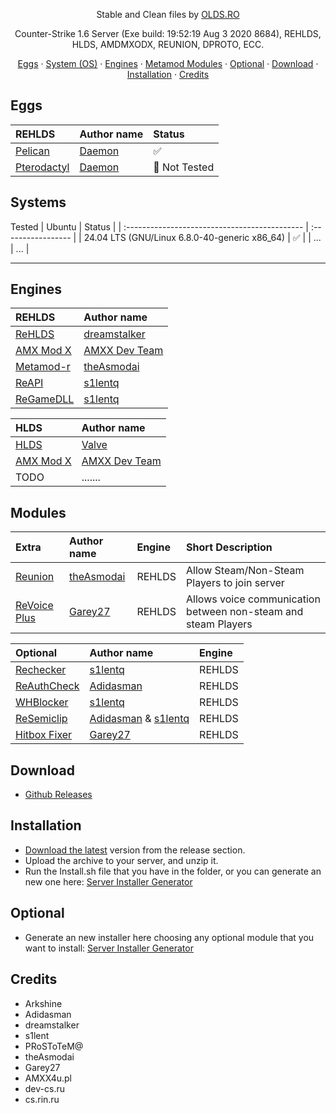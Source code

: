 <p align="center">
  Stable and Clean files by <a href="https://olds.ro">OLDS.RO</a>
</p>

<p align="center">
Counter-Strike 1.6 Server (Exe build: 19:52:19 Aug  3 2020 8684), REHLDS, HLDS, AMDMXODX, REUNION, DPROTO, ECC.
</p>

<p align="center">
<a href="#eggs">Eggs</a> ·
<a href="#systems">System (OS)</a> ·
<a href="#engines">Engines</a> ·
<a href="#modules">Metamod Modules</a> ·
<a href="#optional">Optional</a> ·
<a href="#download">Download</a> ·
<a href="#installation">Installation</a> ·
<a href="#credits">Credits</a>
</p>

## Eggs
| REHLDS                                                                                                          | Author name                          | Status                    |
| :-------------------------------------------------------------------------------------------------------------- | :----------------------------------- | :------------------------ |
| [Pelican](https://github.com/oldstyle-community/cstrike_default/blob/main/egg-c-s1-6-b-y-o-l-d-s--r-o.json)     | [Daemon](https://github.com/DemOnJR) | :white_check_mark:        |
| [Pterodactyl](https://github.com/oldstyle-community/cstrike_default/blob/main/egg-c-s1-6-b-y-o-l-d-s--r-o.json) | [Daemon](https://github.com/DemOnJR) | :construction: Not Tested |

## Systems

Tested
| Ubuntu                                        | Status             |
| :-------------------------------------------- | :----------------- |
| 24.04 LTS (GNU/Linux 6.8.0-40-generic x86_64) | :white_check_mark: |
| ...                                           | ...                |

---

## Engines

| REHLDS                                               | Author name                                     |
| :--------------------------------------------------- | :---------------------------------------------- |
| [ReHLDS](https://github.com/dreamstalker/rehlds/)    | [dreamstalker](https://github.com/dreamstalker) |
| [AMX Mod X](https://www.amxmodx.org/amxxdrop/1.9/)   | [AMXX Dev Team](https://www.amxmodx.org/)       |
| [Metamod-r](https://github.com/theAsmodai/metamod-r) | [theAsmodai](https://github.com/theAsmodai)     |
| [ReAPI](https://github.com/s1lentq/reapi)            | [s1lentq](https://github.com/s1lentq)           |
| [ReGameDLL](https://github.com/s1lentq/ReGameDLL_CS) | [s1lentq](https://github.com/s1lentq)           |

| HLDS                                                      | Author name                                                |
| :-------------------------------------------------------- | :--------------------------------------------------------- |
| [HLDS](https://developer.valvesoftware.com/wiki/SteamCMD) | [Valve](https://developer.valvesoftware.com/wiki/SteamCMD) |
| [AMX Mod X](https://www.amxmodx.org/amxxdrop/1.9/)        | [AMXX Dev Team](https://www.amxmodx.org/)                  |
| TODO                                                      | .......                                                    |

## Modules

| Extra                                                         | Author name                                 | Engine | Short Description                                              |
| :------------------------------------------------------------ | :------------------------------------------ | :----- | :------------------------------------------------------------- |
| [Reunion](https://cs.rin.ru/forum/viewtopic.php?f=29&t=69235) | [theAsmodai](https://github.com/theAsmodai) | REHLDS | Allow Steam/Non-Steam Players to join server                   |
| [ReVoice Plus](https://github.com/Garey27/revoice-plus)       | [Garey27](https://github.com/Garey27/)      | REHLDS | Allows voice communication between non-steam and steam Players |

| Optional                                                         | Author name                                                                        | Engine |
| :--------------------------------------------------------------- | :--------------------------------------------------------------------------------- | :----- |
| [Rechecker](https://dev-cs.ru/resources/72/download)             | [s1lentq](https://github.com/s1lentq)                                              | REHLDS |
| [ReAuthCheck](https://dev-cs.ru/resources/63/download)           | [Adidasman](https://github.com/Adidasman1)                                         | REHLDS |
| [WHBlocker](https://dev-cs.ru/resources/76/download)             | [s1lentq](https://github.com/s1lentq)                                              | REHLDS |
| [ReSemiclip](https://dev-cs.ru/resources/71/download)            | [Adidasman](https://github.com/Adidasman1) & [s1lentq](https://github.com/s1lentq) | REHLDS |
| [Hitbox Fixer](https://github.com/Garey27/hitbox_fixer/releases) | [Garey27](https://github.com/Garey27)                                              | REHLDS |

## Download

* [Github Releases](https://github.com/oldstyle-community/cstrike_default/releases/latest)

## Installation

* [Download the latest](https://github.com/oldstyle-community/cstrike_default/releases/latest) version from the release section.
* Upload the archive to your server, and unzip it.
* Run the Install.sh file that you have in the folder, or you can generate an new one here: [Server Installer Generator](https://olds.ro/creator/server/)

## Optional

* Generate an new installer here choosing any optional module that you want to install: [Server Installer Generator](https://olds.ro/creator/server/)

## Credits

* Arkshine
* Adidasman
* dreamstalker
* s1lent
* PRoSToTeM@
* theAsmodai
* Garey27
* AMXX4u.pl
* dev-cs.ru
* cs.rin.ru